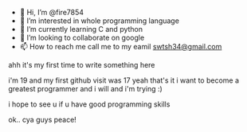 - 👋 Hi, I’m @fire7854
- 👀 I’m interested in whole programming language
- 🌱 I’m currently learning C and python 
- 💞️ I’m looking to collaborate on google
- 📫 How to reach me call me to my eamil swtsh34@gmail.com

<!---
fire7854/fire7854 is a ✨ special ✨ repository because its `README.md` (this file) appears on your GitHub profile.
You can click the Preview link to take a look at your changes.
--->

ahh it's my first time to write something here 

i'm 19 and my first github visit was 17
yeah that's it i want to become a greatest programmer and i will and i'm trying :)

i hope to see u if u have good programming skills 

ok.. cya guys peace!
